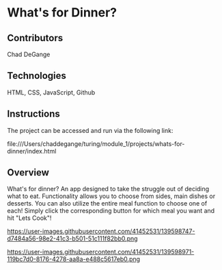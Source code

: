 # What's for Dinner?

## Contributors

Chad DeGange

## Technologies

HTML, CSS, JavaScript, Github

## Instructions

The project can be accessed and run via the following link:

file:///Users/chaddegange/turing/module_1/projects/whats-for-dinner/index.html

## Overview

What's for dinner? An app designed to take the struggle out of deciding what to eat. Functionality allows you to choose from sides, main dishes or desserts. You can also utilize the entire meal function to choose one of each! Simply click the corresponding button for which meal you want and hit "Lets Cook"!

https://user-images.githubusercontent.com/41452531/139598747-d7484a56-98e2-41c3-b501-51c111f82bb0.png

https://user-images.githubusercontent.com/41452531/139598971-119bc7d0-8176-4278-aa8a-e488c5617eb0.png
